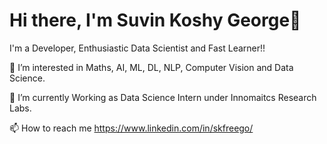 # Hi there, I'm Suvin Koshy George👋
I'm a Developer, Enthusiastic Data Scientist and Fast Learner!!

👀 I’m interested in Maths, AI, ML, DL, NLP, Computer Vision and Data Science.

🌱 I’m currently Working as Data Science Intern under Innomaitcs Research Labs.

📫 How to reach me https://www.linkedin.com/in/skfreego/
